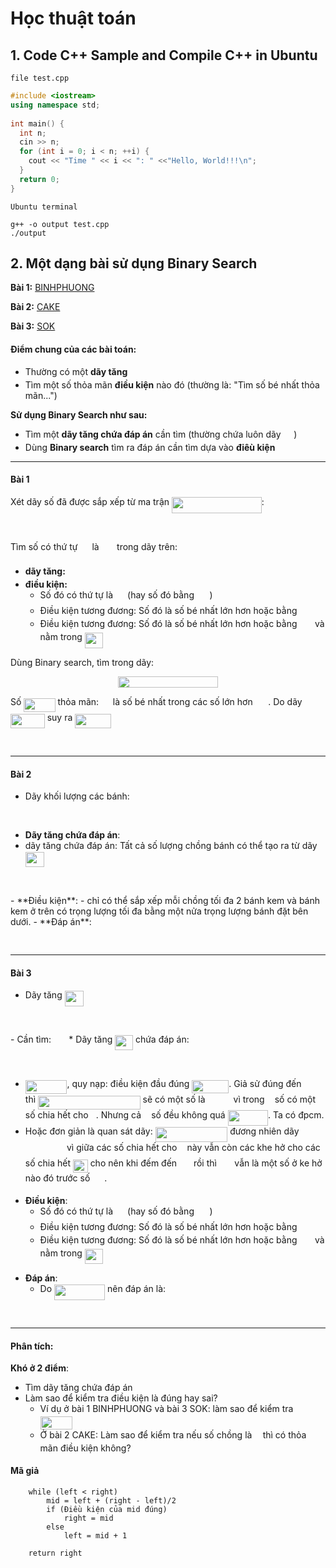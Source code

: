 # Học thuật toán

## 1. Code C++ Sample and Compile C++ in Ubuntu

```file test.cpp```

```C++
#include <iostream>
using namespace std;
 
int main() {
  int n;
  cin >> n;
  for (int i = 0; i < n; ++i) {
    cout << "Time " << i << ": " <<"Hello, World!!!\n";
  }
  return 0;
}
```

```Ubuntu terminal```
```console
g++ -o output test.cpp
./output
```

## 2. Một dạng bài sử dụng Binary Search
**Bài 1:** [BINHPHUONG](https://v2.bigocoder.com/courses/45/lectures/598/problems/1125?view=statement)

**Bài 2:** [CAKE](https://v2.bigocoder.com/courses/45/lectures/598/problems/1126?view=statement)

**Bài 3:** [SOK](https://v2.bigocoder.com/courses/45/lectures/598/problems/1127?view=statement)

#### Điểm chung của các bài toán:
  - Thường có một **dãy tăng** <img src="svgs/6512cbd0d448700a036bf3a691c37acc.svg?invert_in_darkmode" align=middle width=16.81517804999999pt height=14.15524440000002pt/>
  - Tìm một số thỏa mãn **điều kiện** nào đó (thường là: "Tìm số bé nhất thỏa mãn...")

  **Sử dụng Binary Search như sau:**
  - Tìm một **dãy tăng chứa đáp án** cần tìm (thường chứa luôn dãy <img src="svgs/6512cbd0d448700a036bf3a691c37acc.svg?invert_in_darkmode" align=middle width=16.81517804999999pt height=14.15524440000002pt/>)
  - Dùng **Binary search** tìm ra đáp án cần tìm dựa vào **điêù kiện**
---

#### Bài 1


Xét dãy số  đã được sắp xếp từ ma trận <img src="svgs/cd5544558e1b8fda2122c6528964588d.svg?invert_in_darkmode" align=middle width=143.73913949999996pt height=26.76175259999998pt/>:

<p align="center"><img src="svgs/1a7225afdae8c5382a16b927db7f28e3.svg?invert_in_darkmode" align=middle width=294.34931129999995pt height=16.438356pt/></p>

Tìm số có thứ tự <img src="svgs/d6328eaebbcd5c358f426dbea4bdbf70.svg?invert_in_darkmode" align=middle width=15.13700594999999pt height=22.465723500000017pt/> là <img src="svgs/18388dd958853045e13e838cb9076390.svg?invert_in_darkmode" align=middle width=20.54082194999999pt height=14.15524440000002pt/> trong dãy trên:

- **dãy tăng:** <img src="svgs/6512cbd0d448700a036bf3a691c37acc.svg?invert_in_darkmode" align=middle width=16.81517804999999pt height=14.15524440000002pt/>
- **điều kiện:** 
  - Số đó có thứ tự là <img src="svgs/d6328eaebbcd5c358f426dbea4bdbf70.svg?invert_in_darkmode" align=middle width=15.13700594999999pt height=22.465723500000017pt/> (hay số đó bằng <img src="svgs/18388dd958853045e13e838cb9076390.svg?invert_in_darkmode" align=middle width=20.54082194999999pt height=14.15524440000002pt/>)
  - Điều kiện tương đương: Số đó là số bé nhất lớn hơn hoặc bằng <img src="svgs/18388dd958853045e13e838cb9076390.svg?invert_in_darkmode" align=middle width=20.54082194999999pt height=14.15524440000002pt/>
  - Điều kiện tương đương: Số đó là số bé nhất lớn hơn hoặc bằng <img src="svgs/18388dd958853045e13e838cb9076390.svg?invert_in_darkmode" align=middle width=20.54082194999999pt height=14.15524440000002pt/> và nằm trong <img src="svgs/ece3cbfa82d027419eb51dc4e8505433.svg?invert_in_darkmode" align=middle width=28.78816874999999pt height=24.65753399999998pt/>



Dùng Binary search, tìm trong dãy: <p align="center"><img src="svgs/d7f9432e75e2f552763a7ef224f991b3.svg?invert_in_darkmode" align=middle width=160.61457719999999pt height=18.312383099999998pt/></p>

Số <img src="svgs/9c9fdc4c2227dafa78a577c8cc554cd9.svg?invert_in_darkmode" align=middle width=50.180624999999985pt height=22.831056599999986pt/> thỏa mãn: <img src="svgs/cbfb1b2a33b28eab8a3e59464768e810.svg?invert_in_darkmode" align=middle width=14.908688849999992pt height=22.465723500000017pt/> là số bé nhất trong các số lớn hơn <img src="svgs/18388dd958853045e13e838cb9076390.svg?invert_in_darkmode" align=middle width=20.54082194999999pt height=14.15524440000002pt/>. Do dãy <img src="svgs/f9d4c35781241262224c794779ff37d6.svg?invert_in_darkmode" align=middle width=54.73554239999999pt height=22.831056599999986pt/> suy ra <img src="svgs/68d2bebcd562b4ae5c84ad7e7ccb71e2.svg?invert_in_darkmode" align=middle width=57.36711914999999pt height=22.465723500000017pt/>

<p align="center"><img src="svgs/48ba87be7ded0954b4c732b8959c3094.svg?invert_in_darkmode" align=middle width=228.59061059999996pt height=16.438356pt/></p>

---
#### Bài 2
- Dãy khối lượng các bánh:
  <p align="center"><img src="svgs/41f1d2792f0c83c512dcaa84b65f35e1.svg?invert_in_darkmode" align=middle width=136.89888135pt height=16.438356pt/></p>
- **Dãy tăng chứa đáp án**:
- dãy tăng chứa đáp án: Tất cả số lượng chồng bánh có thể tạo ra từ dãy <img src="svgs/bb3344fd34b5b34a751f89fb77f742aa.svg?invert_in_darkmode" align=middle width=30.422525099999987pt height=24.65753399999998pt/>
<p align="center"><img src="svgs/162ab714633198aea435b93f73697f2e.svg?invert_in_darkmode" align=middle width=201.98992275pt height=16.438356pt/></p>
- **Điều kiện**: 
  - chỉ có thể sắp xếp mỗi chồng tối đa 2 bánh kem và bánh kem ở trên có trọng lượng tối đa bằng một nửa trọng lượng bánh đặt bên dưới.
- **Đáp án**:

<p align="center"><img src="svgs/fb153135178e5fc41d03ede4adb32f4c.svg?invert_in_darkmode" align=middle width=600.02976165pt height=16.438356pt/></p>

----
#### Bài 3
* Dãy tăng <img src="svgs/bb3344fd34b5b34a751f89fb77f742aa.svg?invert_in_darkmode" align=middle width=30.422525099999987pt height=24.65753399999998pt/>
<p align="center"><img src="svgs/7cad805ab0c9a5403b563973b9f529c6.svg?invert_in_darkmode" align=middle width=278.82421875pt height=16.438356pt/></p>
  - Cần tìm: <img src="svgs/18388dd958853045e13e838cb9076390.svg?invert_in_darkmode" align=middle width=20.54082194999999pt height=14.15524440000002pt/>
* Dãy tăng <img src="svgs/ece3cbfa82d027419eb51dc4e8505433.svg?invert_in_darkmode" align=middle width=28.78816874999999pt height=24.65753399999998pt/> chứa đáp án:
<p align="center"><img src="svgs/c561793fa59f0d6999b3ca5ae0924117.svg?invert_in_darkmode" align=middle width=172.69203105pt height=16.438356pt/></p>

  - <img src="svgs/308767f0a0dda0449f3a3930114211e5.svg?invert_in_darkmode" align=middle width=66.63658319999999pt height=22.465723500000017pt/>, quy nạp: điều kiện đầu đúng <img src="svgs/d24558f0e461d42d989742e64f621286.svg?invert_in_darkmode" align=middle width=58.985887949999984pt height=21.18721440000001pt/>. Giả sử đúng đến <img src="svgs/d6328eaebbcd5c358f426dbea4bdbf70.svg?invert_in_darkmode" align=middle width=15.13700594999999pt height=22.465723500000017pt/> thì <img src="svgs/533c0b4a311b7acb252730eb512d6da4.svg?invert_in_darkmode" align=middle width=163.63117649999998pt height=21.18721440000001pt/> sẽ có một số là <img src="svgs/fcc50933a875b396d5cf8605857fa5db.svg?invert_in_darkmode" align=middle width=37.18474154999999pt height=14.15524440000002pt/> vì trong <img src="svgs/5dc642f297e291cfdde8982599601d7e.svg?invert_in_darkmode" align=middle width=8.219209349999991pt height=21.18721440000001pt/> số có một số chia hết cho <img src="svgs/5dc642f297e291cfdde8982599601d7e.svg?invert_in_darkmode" align=middle width=8.219209349999991pt height=21.18721440000001pt/>. Nhưng cả <img src="svgs/5dc642f297e291cfdde8982599601d7e.svg?invert_in_darkmode" align=middle width=8.219209349999991pt height=21.18721440000001pt/> số đều không quá <img src="svgs/f1b92acfd1155bc606b904ea6455c43b.svg?invert_in_darkmode" align=middle width=64.45204259999998pt height=24.65753399999998pt/>. Ta có đpcm.
  - Hoặc đơn giản là quan sát dãy: <img src="svgs/2c329f4ccb56d63dd5a078bfdcebe413.svg?invert_in_darkmode" align=middle width=115.60497959999998pt height=24.65753399999998pt/> đương nhiên dãy <img src="svgs/adee21fad675f83c06223fa42e6022a4.svg?invert_in_darkmode" align=middle width=62.245839149999995pt height=17.723762100000005pt/> vì giữa các số chia hết cho <img src="svgs/5dc642f297e291cfdde8982599601d7e.svg?invert_in_darkmode" align=middle width=8.219209349999991pt height=21.18721440000001pt/> này vẫn còn các khe hở cho các số chia hết <img src="svgs/a37833a5494dbc3407c97f8d3239d766.svg?invert_in_darkmode" align=middle width=23.744301899999993pt height=21.18721440000001pt/> cho nên khi đếm đến <img src="svgs/e174358fb892b6a64d40bb2a8cada9a4.svg?invert_in_darkmode" align=middle width=18.965471249999986pt height=14.15524440000002pt/> rồi thì <img src="svgs/18388dd958853045e13e838cb9076390.svg?invert_in_darkmode" align=middle width=20.54082194999999pt height=14.15524440000002pt/> vẫn là một số ở ke hở nào đó trước số <img src="svgs/e174358fb892b6a64d40bb2a8cada9a4.svg?invert_in_darkmode" align=middle width=18.965471249999986pt height=14.15524440000002pt/>.

* **Điều kiện**:
  - Số đó có thứ tự là <img src="svgs/d6328eaebbcd5c358f426dbea4bdbf70.svg?invert_in_darkmode" align=middle width=15.13700594999999pt height=22.465723500000017pt/> (hay số đó bằng <img src="svgs/18388dd958853045e13e838cb9076390.svg?invert_in_darkmode" align=middle width=20.54082194999999pt height=14.15524440000002pt/>)
  - Điều kiện tương đương: Số đó là số bé nhất lớn hơn hoặc bằng <img src="svgs/18388dd958853045e13e838cb9076390.svg?invert_in_darkmode" align=middle width=20.54082194999999pt height=14.15524440000002pt/>
  - Điều kiện tương đương: Số đó là số bé nhất lớn hơn hoặc bằng <img src="svgs/18388dd958853045e13e838cb9076390.svg?invert_in_darkmode" align=middle width=20.54082194999999pt height=14.15524440000002pt/> và nằm trong <img src="svgs/ece3cbfa82d027419eb51dc4e8505433.svg?invert_in_darkmode" align=middle width=28.78816874999999pt height=24.65753399999998pt/>

- **Đáp án**:
  - Do <img src="svgs/68af6b41938000900ac651c4ed8cff31.svg?invert_in_darkmode" align=middle width=81.12832364999998pt height=24.65753399999998pt/> nên đáp án là:
<p align="center"><img src="svgs/48ba87be7ded0954b4c732b8959c3094.svg?invert_in_darkmode" align=middle width=228.59061059999996pt height=16.438356pt/></p>

----


#### Phân tích:

**Khó ở 2 điểm**:
- Tìm dãy tăng chứa đáp án
- Làm sao để kiểm tra điều kiện là đúng hay sai?
  - Ví dụ ở bài 1 BINHPHUONG và bài 3 SOK: làm sao để kiểm tra <img src="svgs/d9162e040b2e7a5c73dcea8df05f231f.svg?invert_in_darkmode" align=middle width=51.85343954999998pt height=20.908638300000003pt/>
  - Ở bài 2 CAKE: Làm sao để kiểm tra nếu số chồng là <img src="svgs/332cc365a4987aacce0ead01b8bdcc0b.svg?invert_in_darkmode" align=middle width=9.39498779999999pt height=14.15524440000002pt/> thì có thỏa mãn điều kiện không?
  
  

#### Mã giả

```
    while (left < right)
        mid = left + (right - left)/2
        if (Điều kiện của mid đúng)
            right = mid
        else
            left = mid + 1

    return right
```

















